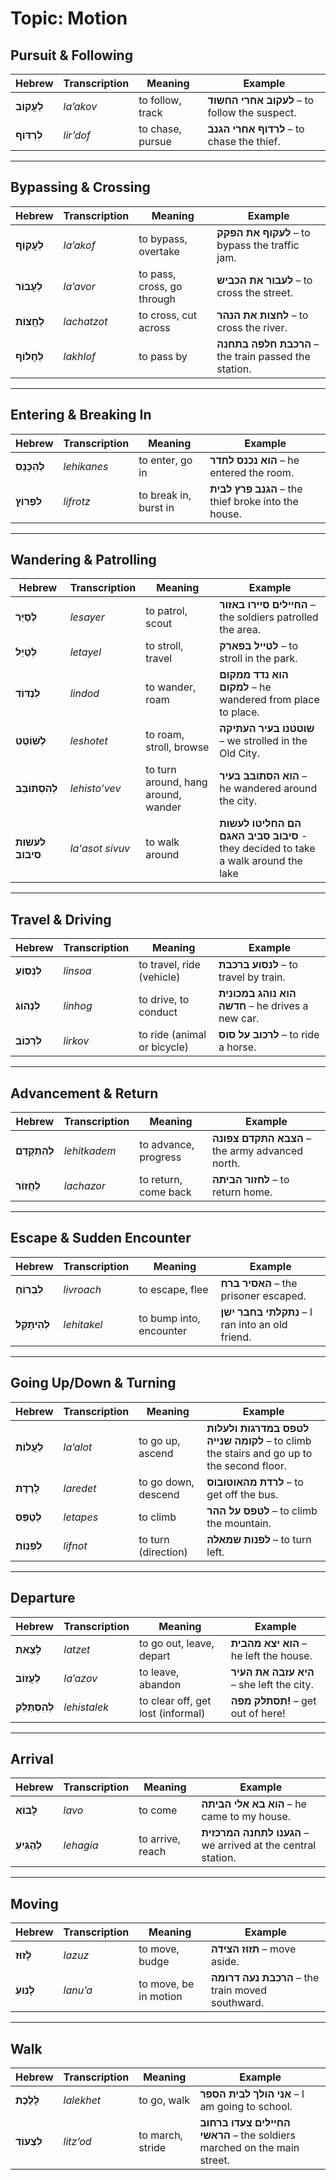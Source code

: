 # Topic: Motion

## Pursuit & Following

| **Hebrew**    | **Transcription** | **Meaning**      | **Example**                                   |
| ------------- | ----------------- | ---------------- | --------------------------------------------- |
| **לַעֲקוֹב**     | *la’akov*         | to follow, track | **לעקוב אחרי החשוד** – to follow the suspect. |
| **לִרְדּוֹף**     | *lir’dof*         | to chase, pursue | **לרדוף אחרי הגנב** – to chase the thief.     |

---

## Bypassing & Crossing

| **Hebrew**   | **Transcription** | **Meaning**                | **Example**                                    |
| ------------ | ----------------- | -------------------------- | ---------------------------------------------- |
| **לַעֲקוֹף** | *la’akof*         | to bypass, overtake        | **לעקוף את הפקק** – to bypass the traffic jam.        |
| **לַעֲבוֹר** | *la’avor*         | to pass, cross, go through | **לעבור את הכביש** – to cross the street.             |
| **לַחֲצוֹת** | *lachatzot*       | to cross, cut across       | **לחצות את הנהר** – to cross the river.               |
| **לַחֲלוֹף** | *lakhlof*         | to pass by                 | **הרכבת חלפה בתחנה** – the train passed the station.  |

---

## Entering & Breaking In

| **Hebrew**     | **Transcription** | **Meaning**           | **Example**                                         |
| -------------- | ----------------- | --------------------- | --------------------------------------------------- |
| **לְהִכָּנֵס**   | *lehikanes*       | to enter, go in       | **הוא נכנס לחדר** – he entered the room.            |
| **לִפְרוֹץ**   | *lifrotz*         | to break in, burst in | **הגנב פרץ לבית** – the thief broke into the house. |

---

## Wandering & Patrolling

| **Hebrew**        | **Transcription** | **Meaning**                         | **Example**                                                |
| ----------------- | ----------------- | ----------------------------------- | ---------------------------------------------------------- |
| **לְסַיֵּר**      | *lesayer*         | to patrol, scout                    | **החיילים סיירו באזור** – the soldiers patrolled the area. |
| **לְטַיֵּל**      | *letayel*         | to stroll, travel                   | **לטייל בפארק** – to stroll in the park.                   |
| **לִנְדּוֹד**     | *lindod*          | to wander, roam                     | **הוא נדד ממקום למקום** – he wandered from place to place. |
| **לְשׁוֹטֵט**     | *leshotet*        | to roam, stroll, browse             | **שוטטנו בעיר העתיקה** – we strolled in the Old City.      |
| **לְהִסְתּוֹבֵב**   | *lehisto’vev*     | to turn around, hang around, wander | **הוא הסתובב בעיר** – he wandered around the city.         |
| **לעשות סיבוב** | *la'asot sivuv* | to walk around                      | **הם החליטו לעשות סיבוב סביב האגם** - they decided to take a walk around the lake |

---

## Travel & Driving

| **Hebrew**    | **Transcription** | **Meaning**          | **Example**                                      |
| ------------- | ----------------- | -------------------- | ------------------------------------------------ |
| **לִנְסוֹעַ**    | *linsoa*          | to travel, ride (vehicle)    | **לנסוע ברכבת** – to travel by train.            |
| **לִנְהוֹג**    | *linhog*          | to drive, to conduct         | **הוא נוהג במכונית חדשה** – he drives a new car. |
| **לִרְכּוֹב**    | *lirkov*          | to ride (animal or bicycle)  | **לרכוב על סוס** – to ride a horse. |

---

## Advancement & Return

| **Hebrew**      | **Transcription** | **Meaning**          | **Example**                                     |
| --------------- | ----------------- | -------------------- | ----------------------------------------------- |
| **לְהִתְקָדֵם**   | *lehitkadem*         | to advance, progress | **הצבא התקדם צפונה** – the army advanced north. |
| **לַחֲזוֹר**    | *lachazor*           | to return, come back | **לחזור הביתה** – to return home.               |

---

## Escape & Sudden Encounter

| **Hebrew**      | **Transcription** | **Meaning**             | **Example**                                     |
| --------------- | ----------------- | ----------------------- | ----------------------------------------------- |
| **לִבְרוֹחַ**   | *livroach*            | to escape, flee         | **האסיר ברח** – the prisoner escaped.           |
| **לְהִיתָּקֵל**  | *lehitakel*           | to bump into, encounter | **נתקלתי בחבר ישן** – I ran into an old friend. |

---

## Going Up/Down & Turning

| **Hebrew**        | **Transcription** | **Meaning**                          | **Example**      |
| ----------------- | ----------------- | ------------------------------------ | ------------------ |
| **לַעֲלוֹת**      | *la’alot*         | to go up, ascend              | **לטפס במדרגות ולעלות לקומה שנייה** – to climb the stairs and go up to the second floor. |
| **לָרֶדֶת**       | *laredet*         | to go down, descend           | **לרדת מהאוטובוס** – to get off the bus.                                                 |
| **לְטַפֵּס**       | *letapes*         | to climb                      | **לטפס על ההר** – to climb the mountain.                                                 |
| **לִפְנוֹת**      | *lifnot*          | to turn (direction)           | **לפנות שמאלה** – to turn left.                                                          |

---

## Departure

| **Hebrew**        | **Transcription** | **Meaning**                    | **Example**                                   |
| ----------------- | ----------------- | ------------------------------ | --------------------------------------------- |
| **לָצֵאת**         | *latzet*          | to go out, leave, depart           | **הוא יצא מהבית** – he left the house.     |
| **לַעֲזוֹב**        | *la’azov*         | to leave, abandon                  | **היא עזבה את העיר** – she left the city.  |
| **לְהִסְתַּלֵּק**       | *lehistalek*      | to clear off, get lost (informal)  | **תסתלק מפה!** – get out of here!          |

---

## Arrival

| **Hebrew**     | **Transcription** | **Meaning**           | **Example**                                                  |
| -------------- | ----------------- | --------------------- | ------------------------------------------------------------ |
| **לָבוֹא**       | *lavo*            | to come               | **הוא בא אלי הביתה** – he came to my house.                  |
| **לְהַגִּיעַ**      | *lehagia*         | to arrive, reach      | **הגענו לתחנה המרכזית** – we arrived at the central station. |

---

## Moving

| **Hebrew**  | **Transcription** | **Meaning**                | **Example**                                      |
| ----------- | ----------------- | -------------------------- | ------------------------------------------------ |
| **לָזוּז**    | *lazuz*           | to move, budge         | **תזוז הצידה** – move aside.                     |
| **לָנוּעַ**    | *lanu’a*          | to move, be in motion  | **הרכבת נעה דרומה** – the train moved southward. |

---

## Walk

| **Hebrew**   | **Transcription** | **Meaning**           | **Example**                                                             |
| ------------ | ----------------- | --------------------- | ----------------------------------------------------------------------- |
| **לָלֶכֶת**     | *lalekhet*        | to go, walk      |  **אני הולך לבית הספר** – I am going to school.                          |
| **לִצְעוֹד**    | *litz’od*         | to march, stride |  **החיילים צעדו ברחוב הראשי** – the soldiers marched on the main street. |
